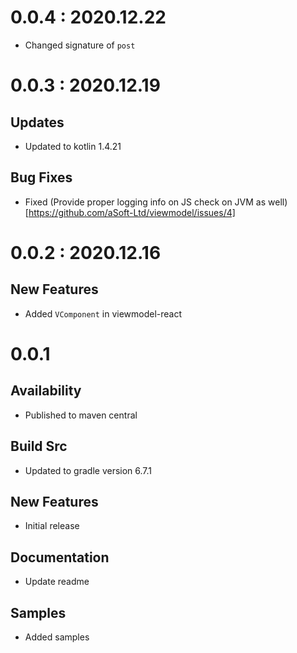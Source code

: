 # 0.0.4 : 2020.12.22
- Changed signature of `post`  

# 0.0.3 : 2020.12.19
## Updates
- Updated to kotlin 1.4.21

## Bug Fixes
- Fixed (Provide proper logging info on JS check on JVM as well)[https://github.com/aSoft-Ltd/viewmodel/issues/4]

# 0.0.2 : 2020.12.16
## New Features
- Added `VComponent` in viewmodel-react

# 0.0.1
## Availability
- Published to maven central

## Build Src
- Updated to gradle version 6.7.1

## New Features
- Initial release

## Documentation
- Update readme

## Samples
- Added samples
